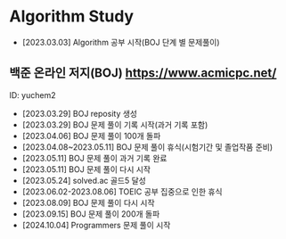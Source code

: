 # Algorithm Study

+ [2023.03.03] Algorithm 공부 시작(BOJ 단계 별 문제풀이)

## 백준 온라인 저지(BOJ) https://www.acmicpc.net/

ID: yuchem2

+ [2023.03.29] BOJ reposity 생성
+ [2023.03.29] BOJ 문제 풀이 기록 시작(과거 기록 포함)
+ [2023.04.06] BOJ 문제 풀이 100개 돌파
+ [2023.04.08~2023.05.11] BOJ 문제 풀이 휴식(시험기간 및 졸업작품 준비)
+ [2023.05.11] BOJ 문제 풀이 과거 기록 완료
+ [2023.05.11] BOJ 문제 풀이 다시 시작
+ [2023.05.24] solved.ac 골드5 달성
+ [2023.06.02-2023.08.06] TOEIC 공부 집중으로 인한 휴식
+ [2023.08.09] BOJ 문제 풀이 다시 시작
+ [2023.09.15] BOJ 문제 풀이 200개 돌파
+ [2024.10.04] Programmers 문제 풀이 시작

